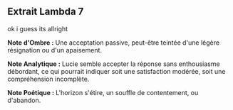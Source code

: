 ## Extrait Lambda 7

ok i guess its allright

**Note d'Ombre :** Une acceptation passive, peut-être teintée d'une légère résignation ou d'un apaisement.

**Note Analytique :** Lucie semble accepter la réponse sans enthousiasme débordant, ce qui pourrait indiquer soit une satisfaction modérée, soit une compréhension incomplète.

**Note Poétique :** L'horizon s'étire, un souffle de contentement, ou d'abandon.
